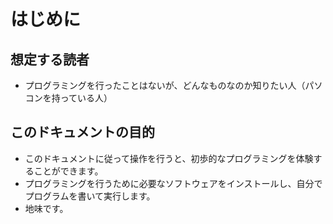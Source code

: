 はじめに
=========


想定する読者
-------------

- プログラミングを行ったことはないが、どんなものなのか知りたい人（パソコンを持っている人）


このドキュメントの目的
-----------------------

- このドキュメントに従って操作を行うと、初歩的なプログラミングを体験することができます。
- プログラミングを行うために必要なソフトウェアをインストールし、自分でプログラムを書いて実行します。
- 地味です。

